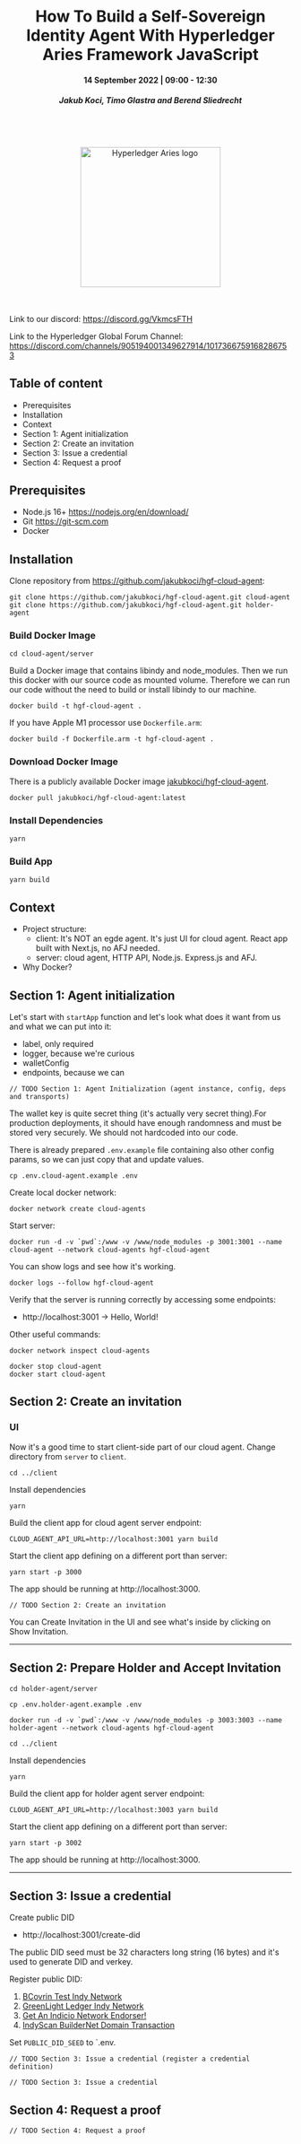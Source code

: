 <h1 align="center">How To Build a Self-Sovereign Identity Agent With Hyperledger Aries Framework JavaScript</h1>
<h4 align="center">14 September 2022 | 09:00 - 12:30</h4>
<h5 align="center">Jakub Koci, Timo Glastra and Berend Sliedrecht</h5>
<p align="center">
<br>
<br>
<br>
<img
  alt="Hyperledger Aries logo"
  src="https://raw.githubusercontent.com/hyperledger/aries-framework-javascript/aa31131825e3331dc93694bc58414d955dcb1129/images/aries-logo.png"
  height="250px"
/>
<br>
<br>
<br>
</p>

Link to our discord: https://discord.gg/VkmcsFTH

Link to the Hyperledger Global Forum Channel: https://discord.com/channels/905194001349627914/1017366759168286753

## Table of content

- Prerequisites
- Installation
- Context
- Section 1: Agent initialization
- Section 2: Create an invitation
- Section 3: Issue a credential
- Section 4: Request a proof

## Prerequisites

- Node.js 16+ https://nodejs.org/en/download/
- Git https://git-scm.com
- Docker

## Installation

Clone repository from https://github.com/jakubkoci/hgf-cloud-agent:

```
git clone https://github.com/jakubkoci/hgf-cloud-agent.git cloud-agent
git clone https://github.com/jakubkoci/hgf-cloud-agent.git holder-agent
```

### Build Docker Image

```
cd cloud-agent/server
```

Build a Docker image that contains libindy and node_modules. Then we run this docker with our source code as mounted volume. Therefore we can run our code without the need to build or install libindy to our machine.

```
docker build -t hgf-cloud-agent .
```

If you have Apple M1 processor use `Dockerfile.arm`:

```
docker build -f Dockerfile.arm -t hgf-cloud-agent .
```

### Download Docker Image

There is a publicly available Docker image [jakubkoci/hgf-cloud-agent](https://hub.docker.com/repository/docker/jakubkoci/hgf-cloud-agent).

```
docker pull jakubkoci/hgf-cloud-agent:latest
```

### Install Dependencies

```
yarn
```

### Build App

```
yarn build
```

## Context

- Project structure:
  - client: It's NOT an egde agent. It's just UI for cloud agent. React app built with Next.js, no AFJ needed.
  - server: cloud agent, HTTP API, Node.js. Express.js and AFJ.
- Why Docker?

## Section 1: Agent initialization

Let's start with `startApp` function and let's look what does it want from us and what we can put into it:

- label, only required
- logger, because we're curious
- walletConfig
- endpoints, because we can

```
// TODO Section 1: Agent Initialization (agent instance, config, deps and transports)
```

The wallet key is quite secret thing (it's actually very secret thing).For production deployments, it should have enough randomness and must be stored very securely. We should not hardcoded into our code.

There is already prepared `.env.example` file containing also other config params, so we can just copy that and update values.

```
cp .env.cloud-agent.example .env
```

Create local docker network:

```
docker network create cloud-agents
```

Start server:

```
docker run -d -v `pwd`:/www -v /www/node_modules -p 3001:3001 --name cloud-agent --network cloud-agents hgf-cloud-agent
```

You can show logs and see how it's working.

```
docker logs --follow hgf-cloud-agent
```

Verify that the server is running correctly by accessing some endpoints:

- http://localhost:3001 -> Hello, World!

Other useful commands:

```
docker network inspect cloud-agents

docker stop cloud-agent
docker start cloud-agent
```

## Section 2: Create an invitation

### UI

Now it's a good time to start client-side part of our cloud agent. Change directory from `server` to `client`.

```
cd ../client
```

Install dependencies

```
yarn
```

Build the client app for cloud agent server endpoint:

```
CLOUD_AGENT_API_URL=http://localhost:3001 yarn build
```

Start the client app defining on a different port than server:

```
yarn start -p 3000
```

The app should be running at http://localhost:3000.

```
// TODO Section 2: Create an invitation
```

You can Create Invitation in the UI and see what's inside by clicking on Show Invitation.

---

## Section 2: Prepare Holder and Accept Invitation

```
cd holder-agent/server
```

```
cp .env.holder-agent.example .env
```

```
docker run -d -v `pwd`:/www -v /www/node_modules -p 3003:3003 --name holder-agent --network cloud-agents hgf-cloud-agent
```

```
cd ../client
```

Install dependencies

```
yarn
```

Build the client app for holder agent server endpoint:

```
CLOUD_AGENT_API_URL=http://localhost:3003 yarn build
```

Start the client app defining on a different port than server:

```
yarn start -p 3002
```

The app should be running at http://localhost:3000.

---

## Section 3: Issue a credential

Create public DID

- http://localhost:3001/create-did

The public DID seed must be 32 characters long string (16 bytes) and it's used to generate DID and verkey.

Register public DID:

1. [BCovrin Test Indy Network](http://test.bcovrin.vonx.io/)
2. [GreenLight Ledger Indy Network](http://greenlight.bcovrin.vonx.io/)
3. [Get An Indicio Network Endorser!](https://selfserve.indiciotech.io/)
4. [IndyScan BuilderNet Domain Transaction](https://indyscan.io/txs/SOVRIN_BUILDERNET/domain)

Set `PUBLIC_DID_SEED` to `.env.

```
// TODO Section 3: Issue a credential (register a credential definition)
```

```
// TODO Section 3: Issue a credential
```

## Section 4: Request a proof

```
// TODO Section 4: Request a proof
```

